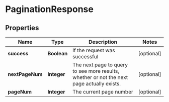 
# PaginationResponse

## Properties
Name | Type | Description | Notes
------------ | ------------- | ------------- | -------------
**success** | **Boolean** | If the request was successful |  [optional]
**nextPageNum** | **Integer** | The next page to query to see more results, whether or not the next page actually exists. |  [optional]
**pageNum** | **Integer** | The current page number |  [optional]



